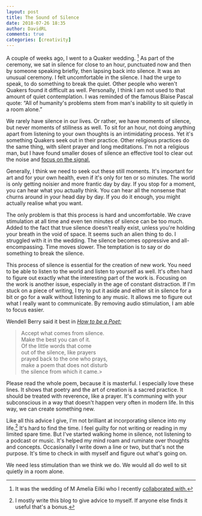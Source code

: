 ```yaml
---  
layout: post  
title: The Sound of Silence  
date: 2018-07-26 18:35  
author: DavidRL  
comments: true  
categories: [creativity]  
---  
```

A couple of weeks ago, I went to a Quaker wedding. [^1] As part of the ceremony, we sat in silence for close to an hour, punctuated now and then by someone speaking briefly, then lapsing back into silence. It was an unusual ceremony. I felt uncomfortable in the silence. I had the urge to speak, to do something to break the quiet. Other people who weren't Quakers found it difficult as well. Personally, I think I am not used to that amount of quiet contemplation. I was reminded of the famous Blaise Pascal quote: “All of humanity's problems stem from man's inability to sit quietly in a room alone.”  

We rarely have silence in our lives. Or rather, we have moments of silence, but never moments of stillness as well. To sit for an hour, not doing anything apart from listening to your own thoughts is an intimidating process. Yet it's something Quakers seek out in their practice. Other religious practices do the same thing, with silent prayer and long meditations. I'm not a religious man, but I have found smaller doses of silence an effective tool to clear out the noise and <a href="/signal-vs-noise/">focus on the signal. </a>  

Generally, I think we need to seek out these still moments. It's important for art and for your own health, even if it's only for ten or so minutes. The world is only getting noisier and more frantic day by day. If you stop for a moment, you can hear what you actually think. You can hear all the nonsense that churns around in your head day by day. If you do it enough, you might actually realise what you want.  

The only problem is that this process is hard and uncomfortable. We crave stimulation at all time and even ten minutes of silence can be too much. Added to the fact that true silence doesn't really exist, unless you're holding your breath in the void of space. It seems such an alien thing to do. I struggled with it in the wedding. The silence becomes oppressive and all-encompassing. Time moves slower. The temptation is to say or do something to break the silence.  

This process of silence is essential for the creation of new work. You need to be able to listen to the world and listen to yourself as well. It's often hard to figure out exactly what the interesting part of the work is. Focusing on the work is another issue, especially in the age of constant distraction. If I'm stuck on a piece of writing, I try to put it aside and either sit in silence for a bit or go for a walk without listening to any music. It allows me to figure out what I really want to communicate. By removing audio stimulation, I am able to focus easier.  

Wendell Berry said it best in *<a href="https://www.poetryfoundation.org/poetrymagazine/poems/41087/how-to-be-a-poet">How to be a Poet:</a>*  

> Accept what comes from silence.  
Make the best you can of it.  
Of the little words that come  
out of the silence, like prayers  
prayed back to the one who prays,  
make a poem that does not disturb  
the silence from which it came.>  

Please read the whole poem, because it is masterful. I especially love these lines. It shows that poetry and the art of creation is a sacred practice. It should be treated with reverence, like a prayer. It's communing with your subconscious in a way that doesn't happen very often in modern life. In this way, we can create something new.  

Like all this advice I give, I'm not brilliant at incorporating silence into my life.[^2] It's hard to find the time. I feel guilty for not writing or reading in my limited spare time. But I've started walking home in silence, not listening to a podcast or music. It's helped my mind roam and ruminate over thoughts and concepts. Occasionally I write down a line or two, but that's not the purpose. It's time to check in with myself and figure out what's going on.  

We need less stimulation than we think we do. We would all do well to sit quietly in a room alone.  

[^1]: It was the wedding of M Amelia Eilki who I recently <a href="/spare-parts/">collaborated with.</a>
[^2]: I mostly write this blog to give advice to myself. If anyone else finds it useful that's a bonus.
